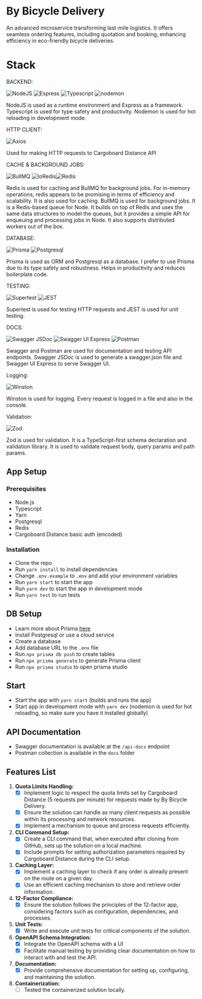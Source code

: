 # By Bicycle Delivery

An advanced microservice transforming last-mile logistics. It offers seamless ordering features, including quotation and booking, enhancing efficiency in eco-friendly bicycle deliveries.

# Stack

BACKEND:

![NodeJS](https://img.shields.io/badge/NodeJS-21.5.0-green?style=for-the-badge&logo=node.js&logoColor=white)
![Express](https://img.shields.io/badge/Express-4.18.2-lightgrey?style=for-the-badge&logo=express&logoColor=white) ![Typescript](https://img.shields.io/badge/Typescript-4.3.5-blue?style=for-the-badge&logo=typescript&logoColor=white) ![nodemon](https://img.shields.io/badge/nodemon-2.0.12-green?style=for-the-badge&logo=nodemon&logoColor=white)

NodeJS is used as a runtime environment and Express as a framework. Typescript is used for type safety and productivity. Nodemon is used for hot reloading in development mode.

HTTP CLIENT:

![Axios](https://img.shields.io/badge/Axios-1.1.3-blue?style=for-the-badge&logo=axios&logoColor=white)

Used for making HTTP requests to Cargoboard Distance API

CACHE & BACKGROUND JOBS:

![BullMQ](https://img.shields.io/badge/BullMQ-5.1.1-yellow?style=for-the-badge&logo=npm&logoColor=white) ![IoRedis](https://img.shields.io/badge/IoRedis-5.3.2-red?style=for-the-badge&logo=redis&logoColor=white)![Redis](https://img.shields.io/badge/Redis-4.6.12-red?style=for-the-badge&logo=redis&logoColor=white)

Redis is used for caching and BullMQ for background jobs. For in-memory operations, redis appears to be promising in terms of efficiency and scalability. It is also used for caching. BullMQ is used for background jobs. It is a Redis-based queue for Node. It builds on top of Redis and uses the same data structures to model the queues, but it provides a simple API for enqueuing and processing jobs in Node. It also supports distributed workers out of the box.

DATABASE:

![Prisma](https://img.shields.io/badge/Prisma-5.7.1-blueviolet?style=for-the-badge&logo=prisma&logoColor=white) ![Postgresql](https://img.shields.io/badge/Postgresql-8.7.1-blue?style=for-the-badge&logo=postgresql&logoColor=white)

Prisma is used as ORM and Postgresql as a database. I prefer to use Prisma due to its type safety and robustness. Helps in productivity and reduces boilerplate code.

TESTING:

![Supertest](https://img.shields.io/badge/Supertest-6.3.3-blue?style=for-the-badge&logo=node.js&logoColor=white) ![JEST](https://img.shields.io/badge/JEST-27.0.6-red?style=for-the-badge&logo=jest&logoColor=white)

Supertest is used for testing HTTP requests and JEST is used for unit testing.

DOCS:

![Swagger JSDoc](https://img.shields.io/badge/Swagger%20JSDoc-6.2.8-green?style=for-the-badge&logo=swagger&logoColor=white) ![Swagger UI Express](https://img.shields.io/badge/Swagger%20UI%20Express-5.0.0-green?style=for-the-badge&logo=swagger&logoColor=white) ![Postman](https://img.shields.io/badge/Postman-FF6C37?style=for-the-badge&logo=postman&logoColor=white)

Swagger and Postman are used for documentation and testing API endpoints. Swagger JSDoc is used to generate a swagger.json file and Swagger UI Express to serve Swagger UI.

Logging:

![Winston](https://img.shields.io/badge/Winston-3.8.2-blue?style=for-the-badge&logo=winston&logoColor=white)

Winston is used for logging. Every request is logged in a file and also in the console.

Validation:

![Zod](https://img.shields.io/badge/Zod-3.22.4-green?style=for-the-badge&logo=npm&logoColor=white)

Zod is used for validation. It is a TypeScript-first schema declaration and validation library. It is used to validate request body, query params and path params.

## <b> App Setup </b>

### Prerequisites

- Node.js
- Typescript
- Yarn
- Postgresql
- Redis
- Cargoboard Distance basic auth (encoded)

### Installation

- Clone the repo
- Run `yarn install` to install dependencies
- Change `.env.example` to `.env` and add your environment variables
- Run `yarn start` to start the app
- Run `yarn dev` to start the app in development mode
- Run `yarn test` to run tests

## <b> DB Setup </b>

- Learn more about Prisma [here](https://www.prisma.io/docs/getting-started/setup-prisma/start-from-scratch-typescript-postgres)
- Install Postgresql or use a cloud service
- Create a database
- Add database URL to the `.env` file
- Run `npx prisma db push` to create tables
- Run `npx prisma generate` to generate Prisma client
- Run `npx prisma studio` to open prisma studio

## <b> Start </b>

- Start the app with `yarn start` (builds and runs the app)
- Start app in development mode with `yarn dev` (nodemon is used for hot reloading, so make sure you have it installed globally)

## <b> API Documentation </b>

- Swagger documentation is available at the `/api-docs` endpoint
- Postman collection is available in the `docs` folder


## <b> Features List </b>
1. **Quota Limits Handling:**
   - [x] Implement logic to respect the quota limits set by Cargoboard Distance (5 requests per minute) for requests made by By Bicycle Delivery.
   - [x] Ensure the solution can handle as many client requests as possible within its processing and network resources.
   - [x] Implement a mechanism to queue and process requests efficiently.

2. **CLI Command Setup:**
   - [x] Create a CLI command that, when executed after cloning from GitHub, sets up the solution on a local machine.
   - [x] Include prompts for setting authorization parameters required by Cargoboard Distance during the CLI setup.

3. **Caching Layer:**
   - [x] Implement a caching layer to check if any order is already present on the route on a given day.
   - [x] Use an efficient caching mechanism to store and retrieve order information.

4. **12-Factor Compliance:**
   - [x] Ensure the solution follows the principles of the 12-factor app, considering factors such as configuration, dependencies, and processes.

5. **Unit Tests:**
   - [x] Write and execute unit tests for critical components of the solution.

6. **OpenAPI Schema Integration:**
   - [x] Integrate the OpenAPI schema with a UI
   - [x] Facilitate manual testing by providing clear documentation on how to interact with and test the API.

7. **Documentation:**
   - [x] Provide comprehensive documentation for setting up, configuring, and maintaining the solution.

8. **Containerization:**
   - [ ] Tested the containerized solution locally.